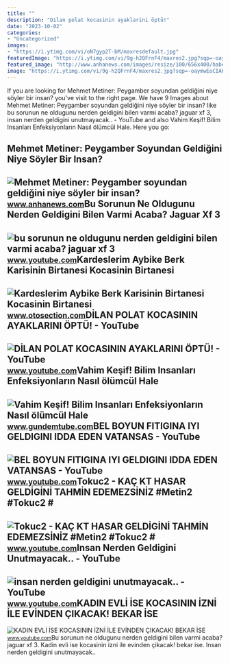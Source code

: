 ```yaml
---
title: ""
description: "Di̇lan polat kocasinin ayaklarini öptü!"
date: "2023-10-02"
categories:
- "Uncategorized"
images:
- "https://i.ytimg.com/vi/oN7gyp2T-bM/maxresdefault.jpg"
featuredImage: "https://i.ytimg.com/vi/9g-h2QFrnF4/maxres2.jpg?sqp=-oaymwEoCIAKENAF8quKqQMcGADwAQH4Ac4FgAKACooCDAgAEAEYZSBlKGUwDw==&amp;rs=AOn4CLCUN3TojtIEP80bmjU5n6Y_nyGROw"
featured_image: "http://www.anhanews.com/images/resize/100/656x400/haberler/2022/01/mehmet_metiner_peygamber_soyundan_geldigini_niye_soyler_bir_insan_h80358_4f42c.jpg"
image: "https://i.ytimg.com/vi/9g-h2QFrnF4/maxres2.jpg?sqp=-oaymwEoCIAKENAF8quKqQMcGADwAQH4Ac4FgAKACooCDAgAEAEYZSBlKGUwDw==&amp;rs=AOn4CLCUN3TojtIEP80bmjU5n6Y_nyGROw"
---
```


If you are looking for Mehmet Metiner: Peygamber soyundan geldiğini niye söyler bir insan? you've visit to the right page. We have 9 Images about Mehmet Metiner: Peygamber soyundan geldiğini niye söyler bir insan? like bu sorunun ne oldugunu nerden geldigini bilen varmi acaba? jaguar xf 3, insan nerden geldigini unutmayacak.. - YouTube and also Vahim Keşif! Bilim Insanları Enfeksiyonların Nasıl ölümcül Hale. Here you go:

Mehmet Metiner: Peygamber Soyundan Geldiğini Niye Söyler Bir Insan?
-------------------------------------------------------------------

 ![Mehmet Metiner: Peygamber soyundan geldiğini niye söyler bir insan?](http://www.anhanews.com/images/resize/100/656x400/haberler/2022/01/mehmet_metiner_peygamber_soyundan_geldigini_niye_soyler_bir_insan_h80358_4f42c.jpg) <small>www.anhanews.com</small>Bu Sorunun Ne Oldugunu Nerden Geldigini Bilen Varmi Acaba? Jaguar Xf 3
----------------------------------------------------------------------

 ![bu sorunun ne oldugunu nerden geldigini bilen varmi acaba? jaguar xf 3](https://i.ytimg.com/vi/oN7gyp2T-bM/maxresdefault.jpg) <small>www.youtube.com</small>Kardeslerim Aybike Berk Karisinin Birtanesi Kocasinin Birtanesi
---------------------------------------------------------------

 ![Kardeslerim Aybike Berk Karisinin Birtanesi Kocasinin Birtanesi](https://i0.wp.com/ytimg.googleusercontent.com/vi/MgxFzLFeZ8g/maxresdefault.jpg?resize=650,400) <small>www.otosection.com</small>DİLAN POLAT KOCASININ AYAKLARINI ÖPTÜ! - YouTube
------------------------------------------------

 ![DİLAN POLAT KOCASININ AYAKLARINI ÖPTÜ! - YouTube](https://i.ytimg.com/vi/_rrUzSELzoM/maxresdefault.jpg?sqp=-oaymwEmCIAKENAF8quKqQMa8AEB-AH-CYAC0AWKAgwIABABGGUgVChPMA8=&rs=AOn4CLAY9hpYyT_fqRouD-swQkIPRH_P0w) <small>www.youtube.com</small>Vahim Keşif! Bilim Insanları Enfeksiyonların Nasıl ölümcül Hale
---------------------------------------------------------------

 ![Vahim Keşif! Bilim Insanları Enfeksiyonların Nasıl ölümcül Hale](https://www.gundemtube.com/wp-content/uploads/2022/04/vahim-kesif-bilim-insanlari-enfeksiyonlarin-nasil-olumcul-hale-geldigini-buldu-g9hQTR9C.jpg) <small>www.gundemtube.com</small>BEL BOYUN FITIGINA IYI GELDIGINI IDDA EDEN VATANSAS - YouTube
-------------------------------------------------------------

 ![BEL BOYUN FITIGINA IYI GELDIGINI IDDA EDEN VATANSAS - YouTube](https://i.ytimg.com/vi/H0QOumS2yJs/maxresdefault.jpg) <small>www.youtube.com</small>Tokuc2 - KAÇ KT HASAR GELDİGİNİ TAHMİN EDEMEZSİNİZ #Metin2 #Tokuc2 #
--------------------------------------------------------------------

 ![Tokuc2 - KAÇ KT HASAR GELDİGİNİ TAHMİN EDEMEZSİNİZ #Metin2 #Tokuc2 #](https://i.ytimg.com/vi/uyVhLWqrO-I/maxresdefault.jpg) <small>www.youtube.com</small>Insan Nerden Geldigini Unutmayacak.. - YouTube
----------------------------------------------

 ![insan nerden geldigini unutmayacak.. - YouTube](https://i.ytimg.com/vi/9g-h2QFrnF4/maxres2.jpg?sqp=-oaymwEoCIAKENAF8quKqQMcGADwAQH4Ac4FgAKACooCDAgAEAEYZSBlKGUwDw==&rs=AOn4CLCUN3TojtIEP80bmjU5n6Y_nyGROw) <small>www.youtube.com</small>KADIN EVLİ İSE KOCASININ İZNİ İLE EVİNDEN ÇIKACAK! BEKAR İSE
------------------------------------------------------------

 ![KADIN EVLİ İSE KOCASININ İZNİ İLE EVİNDEN ÇIKACAK! BEKAR İSE](https://i.ytimg.com/vi/JSf2neEi1vA/maxresdefault.jpg) <small>www.youtube.com</small>Bu sorunun ne oldugunu nerden geldigini bilen varmi acaba? jaguar xf 3. Kadin evli̇ i̇se kocasinin i̇zni̇ i̇le evi̇nden çikacak! bekar i̇se. Insan nerden geldigini unutmayacak..
